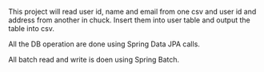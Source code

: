 This project will read user id, name and email from one csv and user id and address from another in chuck.
Insert them into user table and output the table into csv.

All the DB operation are done using Spring Data JPA calls.

All batch read and write is doen using Spring Batch.
